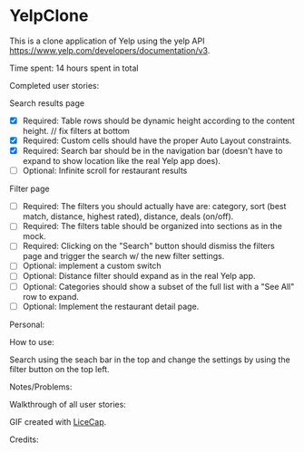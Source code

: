 # YelpClone

This is a clone application of Yelp using the yelp API https://www.yelp.com/developers/documentation/v3.

Time spent: 14 hours spent in total

Completed user stories:

Search results page

 * [x] Required: Table rows should be dynamic height according to the content height. // fix filters at bottom
 * [x] Required: Custom cells should have the proper Auto Layout constraints.
 * [x] Required: Search bar should be in the navigation bar (doesn't have to expand to show location like the real Yelp app does).
 * [ ] Optional: Infinite scroll for restaurant results
 
Filter page
 
 * [ ] Required: The filters you should actually have are: category, sort (best match, distance, highest rated), distance, deals (on/off).
 * [ ] Required: The filters table should be organized into sections as in the mock.
 * [ ] Required: Clicking on the "Search" button should dismiss the filters page and trigger the search w/ the new filter settings.
 * [ ] Optional: implement a custom switch
 * [ ] Optional: Distance filter should expand as in the real Yelp app. 
 * [ ] Optional: Categories should show a subset of the full list with a "See All" row to expand.
 * [ ] Optional: Implement the restaurant detail page.
  
Personal:


How to use:

Search using the seach bar in the top and change the settings by using the filter button on the top left.
 
Notes/Problems:


Walkthrough of all user stories:



GIF created with [LiceCap](http://www.cockos.com/licecap/).

Credits: 
